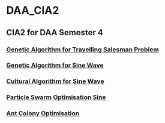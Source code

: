 # DAA_CIA2

## CIA2 for DAA Semester 4

###  [Genetic Algorithm for Travelling Salesman Problem](https://github.com/SathishKumar5115/DAA_CIA2/blob/main/1_TravSaleProb_GenAlgo.py)
###  [Genetic Algorithm for Sine Wave](https://github.com/SathishKumar5115/DAA_CIA2/blob/main/2_SineWaveGenAlgo.py)
###  [Cultural Algorithm for Sine Wave](https://github.com/SathishKumar5115/DAA_CIA2/blob/main/3_SineWaveCultAlgo.py)
###  [Particle Swarm Optimisation Sine](https://github.com/SathishKumar5115/DAA_CIA2/blob/main/4_PSO.py)
###  [Ant Colony Optimisation](https://github.com/SathishKumar5115/DAA_CIA2/blob/main/5_AntColOpt.py)
